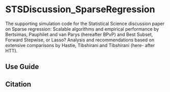 # STSDiscussion_SparseRegression
The supporting simulation code for the Statistical Science discussion paper on Sparse regression: Scalable algorithms and empirical performance by Bertsimas, Pauphilet and van Parys (hereafter BPvP) and Best Subset, Forward Stepwise, or Lasso? Analysis and recommendations based on extensive comparisons by Hastie, Tibshirani and Tibshirani (here- after HTT).

## Use Guide 

## Citation
